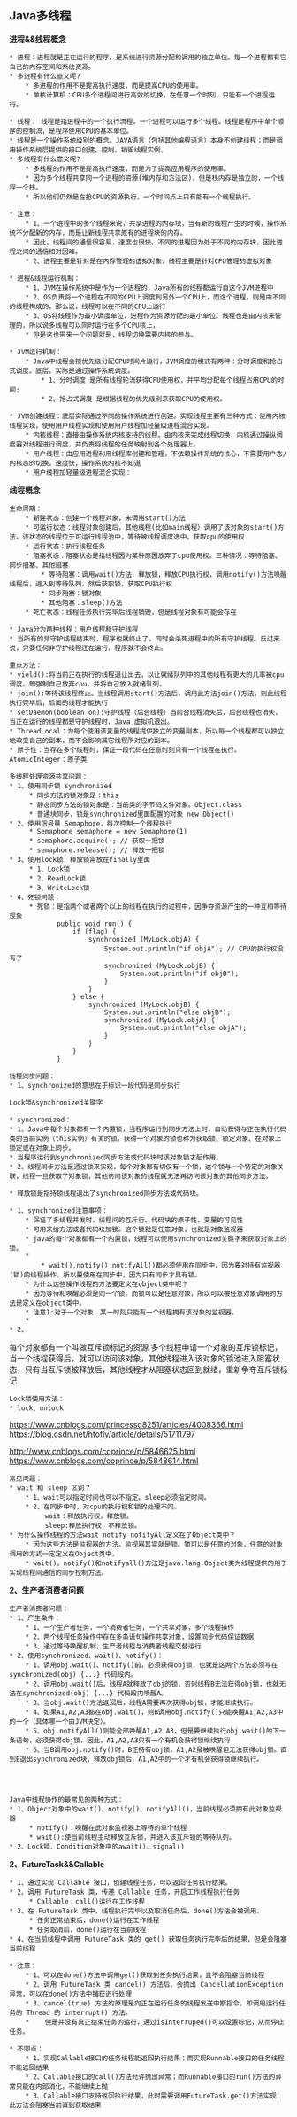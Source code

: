## Java多线程 ##

**进程&&线程概念**
	
 	* 进程：进程就是正在运行的程序，是系统进行资源分配和调用的独立单位。每一个进程都有它自己的内存空间和系统资源。
 	* 多进程有什么意义呢?
		* 多进程的作用不是提高执行速度，而是提高CPU的使用率。
 		* 单核计算机：CPU多个进程间进行高效的切换，在任意一个时刻，只能有一个进程运行。

	* 线程： 线程是指进程中的一个执行流程，一个进程可以运行多个线程。线程是程序中单个顺序的控制流，是程序使用CPU的基本单位。
	* 线程是一个操作系统级别的概念。JAVA语言（包括其他编程语言）本身不创建线程；而是调用操作系统层提供的接口创建、控制、销毁线程实例。
	* 多线程有什么意义呢?
 	 	* 多线程的作用不是提高执行速度，而是为了提高应用程序的使用率。 
 	 	* 因为多个线程共享同一个进程的资源(堆内存和方法区)，但是栈内存是独立的，一个线程一个栈。
 	 	* 所以他们仍然是在抢CPU的资源执行。一个时间点上只有能有一个线程执行。

	* 注意：
		* 1、一个进程中的多个线程来说，共享进程的内存块，当有新的线程产生的时候，操作系统不分配新的内存，而是让新线程共享原有的进程块的内存。
		* 因此，线程间的通信很容易，速度也很快。不同的进程因为处于不同的内存块，因此进程之间的通信相对困难。
		* 2、进程主要是针对是在内存管理的虚拟对象，线程主要是针对CPU管理的虚拟对象

	* 进程&线程运行机制：
		* 1、JVM在操作系统中是作为一个进程的，Java所有的线程都运行自这个JVM进程中
		* 2、OS负责将一个进程在不同的CPU上调度到另外一个CPU上，而这个进程，则是由不同的线程构成的，那么说，线程可以在不同的CPU上运行
		* 3、OS将线程作为最小调度单位，进程作为资源分配的最小单位。线程也是由内核来管理的，所以说多线程可以同时运行在多个CPU核上，
		* 但是这也带来一个问题就是，线程切换需要内核的参与。
	
	* JVM运行机制：
		* Java中线程会按优先级分配CPU时间片运行，JVM调度的模式有两种：分时调度和抢占式调度。底层，实际是通过操作系统调度。
			* 1、分时调度 是所有线程轮流获得CPU使用权，并平均分配每个线程占用CPU的时间;
			* 2、抢占式调度 是根据线程的优先级别来获取CPU的使用权。

	* JVM创建线程：底层实际通过不同的操作系统进行创建。实现线程主要有三种方式：使用内核线程实现，使用用户线程实现和使用用户线程加轻量级进程混合实现。
		* 内核线程：直接由操作系统内核支持的线程。由内核来完成线程切换，内核通过操纵调度器对线程进行调度，并负责将线程的任务映射到各个处理器上。
		* 用户线程：由应用进程利用线程库创建和管理，不依赖操作系统的核心，不需要用户态/内核态的切换，速度快，操作系统内核不知道
		* 用户线程加轻量级进程混合实现：

**线程概念**
	
	生命周期：
		* 新建状态：创建一个线程对象，未调用start()方法
		* 可运行状态：线程对象创建后，其他线程(比如main线程）调用了该对象的start()方法。该状态的线程位于可运行线程池中，等待被线程调度选中，获取cpu的使用权 
		* 运行状态：执行线程任务
		* 阻塞状态：阻塞状态是指线程因为某种原因放弃了cpu使用权。三种情况：等待阻塞、同步阻塞、其他阻塞
			* 等待阻塞：调用wait()方法，释放锁，释放CPU执行权，调用notify()方法唤醒线程后，进入到等待队列，然后获取锁，获取CPU执行权
			* 同步阻塞：锁对象
			* 其他阻塞：sleep()方法
		* 死亡状态：线程任务执行完毕后线程销毁，但是线程对象有可能会存在

	* Java分为两种线程：用户线程和守护线程
	* 当所有的非守护线程结束时，程序也就终止了，同时会杀死进程中的所有守护线程。反过来说，只要任何非守护线程还在运行，程序就不会终止。

	重点方法：
	* yield():将当前正在执行的线程退让出去，以让就绪队列中的其他线程有更大的几率被cpu调度。即强制自己放弃cpu，并将自己放入就绪队列。
	* join():等待该线程终止。当线程调用start()方法后，调用此方法join()方法，则此线程执行完毕后，后面的线程才能执行 
 	* setDaemon(boolean on):守护线程（后台线程）当前台线程消失后，后台线程也消失，当正在运行的线程都是守护线程时，Java 虚拟机退出。 
 	* ThreadLocal：为每个使用该变量的线程提供独立的变量副本，所以每一个线程都可以独立地改变自己的副本，而不会影响其它线程所对应的副本。
 	* 原子性：当存在多个线程时，保证一段代码在任意时刻只有一个线程在执行。AtomicInteger：原子类

	多线程处理资源共享问题：
	* 1、使用同步锁 synchronized
		 * 同步方法的锁对象是：this
		 * 静态同步方法的锁对象是：当前类的字节码文件对象。Object.class
		 * 普通块同步，锁是synchronized里面配置的对象 new Object()
	* 2、使用信号量 Semaphore，每次控制一个线程执行
		 * Semaphore semaphore = new Semaphore(1)
		 * semaphore.acquire(); // 获取一把锁
		 * semaphore.release(); // 释放一把锁 
	* 3、使用lock锁，释放锁需放在finally里面 
		 * 1、Lock锁
		 * 2、ReadLock锁
		 * 3、WriteLock锁
	* 4、死锁问题：
		 * 死锁：是指两个或者两个以上的线程在执行的过程中，因争夺资源产生的一种互相等待现象
				public void run() {
					if (flag) {
						synchronized (MyLock.objA) {
							System.out.println("if objA"); // CPU的执行权没有了
							synchronized (MyLock.objB) {
								System.out.println("if objB");
							}
						}
					} else {
						synchronized (MyLock.objB) {
							System.out.println("else objB");
							synchronized (MyLock.objA) {
								System.out.println("else objA");
							}
						}
					}   
				}

	线程同步问题：
	* 1、synchronized的意思在于标识一段代码是同步执行

	Lock锁&synchronized关键字
	
	* synchronized：
	* 1、Java中每个对象都有一个内置锁，当程序运行到同步方法上时，自动获得与正在执行代码类的当前实例（this实例）有关的锁。获得一个对象的锁也称为获取锁、锁定对象、在对象上锁定或在对象上同步。
	* 当程序运行到synchronized同步方法或代码块时该对象锁才起作用。
	* 2、线程同步方法是通过锁来实现，每个对象都有切仅有一个锁，这个锁与一个特定的对象关联，线程一旦获取了对象锁，其他访问该对象的线程就无法再访问该对象的其他同步方法。

	* 释放锁是指持锁线程退出了synchronized同步方法或代码块。
		
	* 1、synchronized注意事项：
		* 保证了多线程并发时，线程间的互斥行、代码块的原子性、变量的可见性 
		* 可用来给方法或者代码块加锁。这个锁就是任意对象，也就是对象监视器
		* java的每个对象都有一个内置锁，线程可以使用synchronized关键字来获取对象上的锁。
		* 
			* wait(),notify(),notifyAll()都必须使用在同步中，因为要对持有监视器(锁)的线程操作。所以要使用在同步中，因为只有同步才具有锁。
		* 为什么这些操作线程的方法要定义在object类中呢？
		* 因为等待和唤醒必须是同一个锁。而锁可以是任意对象，所以可以被任意对象调用的方法是定义在object类中。
		* 注意1:对于一个对象，某一时刻只能有一个线程拥有该对象的监视器。 
		* 
	* 2、



每个对象都有一个叫做互斥锁标记的资源
多个线程申请一个对象的互斥锁标记，当一个线程获得后，就可以访问该对象，其他线程进入该对象的锁池进入阻塞状态，只有当互斥锁被释放后，其他线程才从阻塞状态回到就绪，重新争夺互斥锁标记 


	Lock锁使用方法：
	* lock、unlock

	
https://www.cnblogs.com/princessd8251/articles/4008366.html
https://blog.csdn.net/htofly/article/details/51711797

http://www.cnblogs.com/coprince/p/5846625.html
https://www.cnblogs.com/coprince/p/5848614.html



	常见问题：
	* wait 和 sleep 区别？
		* 1、wait可以指定时间也可以不指定。sleep必须指定时间。
		* 2、在同步中时，对cpu的执行权和锁的处理不同。
			 wait：释放执行权，释放锁。
			 sleep:释放执行权，不释放锁。
	* 为什么操作线程的方法wait notify notifyAll定义在了Object类中？ 
		* 因为这些方法是监视器的方法。监视器其实就是锁。锁可以是任意的对象，任意的对象调用的方式一定定义在Object类中。
		* wait()，notify()和notifyall()方法是java.lang.Object类为线程提供的用于实现线程间通信的同步控制方法。


**2、生产者消费者问题**

	生产者消费者问题：
	* 1、产生条件：
		* 1、一个生产者任务，一个消费者任务，一个共享对象，多个线程操作
		* 2、两个线程任务操作中存在多条语句操作共享对象，设置同步代码保证数据
		* 3、通过等待唤醒机制，生产者线程与消费者线程交替运行
	* 2、使用synchronized、wait()、notify()：
		* 1、调用obj.wait()、notify()前，必须获得obj锁，也就是这两个方法必须写在synchronized(obj) {...} 代码段内。
		* 2、调用obj.wait()后，线程A就释放了obj的锁，否则线程B无法获得obj锁，也就无法在synchronized(obj) {...} 代码段内唤醒A。
		* 3、当obj.wait()方法返回后，线程A需要再次获得obj锁，才能继续执行。
		* 4、如果A1,A2,A3都在obj.wait()，则B调用obj.notify()只能唤醒A1,A2,A3中的一个（具体哪一个由JVM决定）。
		* 5、obj.notifyAll()则能全部唤醒A1,A2,A3，但是要继续执行obj.wait()的下一条语句，必须获得obj锁，因此，A1,A2,A3只有一个有机会获得锁继续执行
	 	* 6、当B调用obj.notify()时，B正持有obj锁，A1,A2虽被唤醒但无法获得obj锁。直到B退出synchronized块，释放obj锁后，A1,A2中的一个才有机会获得锁继续执行。

	


    Java中线程协作的最常见的两种方式：
	* 1、Object对象中的wait()、notify()、notifyAll()，当前线程必须拥有此对象监视器
		 * notify()：唤醒在此对象监视器上等待的单个线程
		 * wait():使当前线程主动释放互斥锁，并进入该互斥锁的等待队列。
	* 2、Lock锁、Condition对象中的await()、signal()











		 	
**2、FutureTask&&Callable**

	* 1、通过实现 Callable 接口，创建线程任务，可以返回任务执行结果。
	* 2、调用 FutureTask 类，传递 Callable 任务，开启工作线程执行任务
		 * Callable：call()运行在工作线程
	* 3、在 FutureTask 类中，线程执行完毕以及取消任务后，done()方法会被调用。
		 * 任务正常结束后，done()运行在工作线程
		 * 任务取消后，done()运行在当前线程
	* 4、在当前线程中调用 FutureTask 类的 get() 获取任务执行完毕后的结果，但是会阻塞当前线程
	
	* 注意：
		* 1、可以在done()方法中调用get()获取到任务执行结果，且不会阻塞当前线程
		* 2、调用 FutureTask 类 cancel() 方法后，会抛出 CancellationException 异常，可以在done()方法中捕获进行处理
		* 3、cancel(true) 方法的原理是向正在运行任务的线程发送中断指令，即调用运行任务的 Thread 的 interrupt() 方法。
		*    但是并没有真正结束任务的运行，通过isInterruped()可以设置标记，从而停止任务。
		
	* 不同点：
    	* 1、实现Callable接口的任务线程能返回执行结果；而实现Runnable接口的任务线程不能返回结果
   		* 2、Callable接口的call()方法允许抛出异常；而Runnable接口的run()方法的异常只能在内部消化，不能继续上抛
		* 3、Callable接口支持返回执行结果，此时需要调用FutureTask.get()方法实现，此方法会阻塞当前直到获取结果
